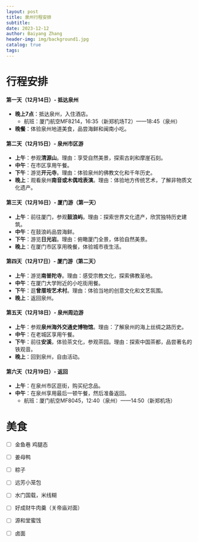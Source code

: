 ```yaml
---
layout: post
title: 泉州行程安排
subtitle: 
date: 2023-12-12
author: Baiyang Zhang
header-img: img/background1.jpg
catalog: true
tags:
---
```


# 行程安排

#### 第一天（12月14日）- 抵达泉州
- **晚上7点**：抵达泉州，入住酒店。
	- 航班：厦门航空MF8214，16:35（新郑机场T2）——18:45（泉州）
- **晚餐**：体验泉州地道美食，品尝海鲜和闽南小吃。

#### 第二天（12月15日）- 泉州市区游
- **上午**：参观**清源山**。理由：享受自然美景，探索古刹和摩崖石刻。
- **中午**：在市区享用午餐。
- **下午**：游览**开元寺**。理由：体验泉州的佛教文化和千年历史。
- **晚上**：观看泉州**南音或木偶戏表演**。理由：体验地方传统艺术，了解非物质文化遗产。

#### 第三天（12月16日）- 厦门游（第一天）
- **上午**：前往厦门，参观**鼓浪屿**。理由：探索世界文化遗产，欣赏独特历史建筑。
- **中午**：在鼓浪屿品尝海鲜。
- **下午**：游览**日光岩**。理由：俯瞰厦门全景，体验自然美景。
- **晚上**：在厦门市区享用晚餐，体验城市夜生活。

#### 第四天（12月17日）- 厦门游（第二天）
- **上午**：游览**南普陀寺**。理由：感受宗教文化，探索佛教圣地。
- **中午**：在厦门大学附近的小吃街用餐。
- **下午**：逛**曾厝垵艺术村**。理由：体验当地的创意文化和文艺氛围。
- **晚上**：返回泉州。

#### 第五天（12月18日）- 泉州周边游
- **上午**：参观**泉州海外交通史博物馆**。理由：了解泉州的海上丝绸之路历史。
- **中午**：在老城区享用午餐。
- **下午**：前往**安溪**，体验茶文化，参观茶园。理由：探索中国茶都，品尝著名的铁观音。
- **晚上**：回到泉州，自由活动。

#### 第六天（12月19日）- 返回
- **上午**：在泉州市区逛街，购买纪念品。
- **中午**：在泉州享用最后一顿午餐，然后准备返回。
	- 航班：厦门航空MF8045，12:40（泉州）——14:50（新郑机场）

# 美食

- [ ] 金鱼巷 鸡腿态
- [ ] 姜母鸭
- [ ] 粽子
- [ ] 远芳小笼包
- [ ] 水门国载，米线糊
- [ ] 好成财牛肉羹（关帝庙对面）
- [ ] 源和堂蜜饯
- [ ] 卤面


